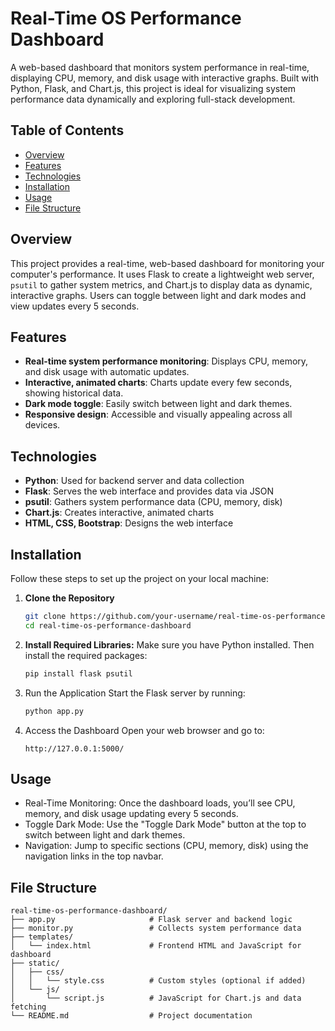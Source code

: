 # Real-Time OS Performance Dashboard

A web-based dashboard that monitors system performance in real-time, displaying CPU, memory, and disk usage with interactive graphs. Built with Python, Flask, and Chart.js, this project is ideal for visualizing system performance data dynamically and exploring full-stack development.

## Table of Contents
- [Overview](#overview)
- [Features](#features)
- [Technologies](#technologies)
- [Installation](#installation)
- [Usage](#usage)
- [File Structure](#file-structure)

## Overview

This project provides a real-time, web-based dashboard for monitoring your computer's performance. It uses Flask to create a lightweight web server, `psutil` to gather system metrics, and Chart.js to display data as dynamic, interactive graphs. Users can toggle between light and dark modes and view updates every 5 seconds.

## Features

- **Real-time system performance monitoring**: Displays CPU, memory, and disk usage with automatic updates.
- **Interactive, animated charts**: Charts update every few seconds, showing historical data.
- **Dark mode toggle**: Easily switch between light and dark themes.
- **Responsive design**: Accessible and visually appealing across all devices.

## Technologies

- **Python**: Used for backend server and data collection
- **Flask**: Serves the web interface and provides data via JSON
- **psutil**: Gathers system performance data (CPU, memory, disk)
- **Chart.js**: Creates interactive, animated charts
- **HTML, CSS, Bootstrap**: Designs the web interface

## Installation

Follow these steps to set up the project on your local machine:

1. **Clone the Repository**
   ```bash
   git clone https://github.com/your-username/real-time-os-performance-dashboard.git
   cd real-time-os-performance-dashboard

2. **Install Required Libraries:** Make sure you have Python installed. Then install the required packages:
   ```bash
   pip install flask psutil

3. Run the Application Start the Flask server by running:
   ```bash
   python app.py

4. Access the Dashboard Open your web browser and go to:
   ```arduino
   http://127.0.0.1:5000/

## Usage
- Real-Time Monitoring: Once the dashboard loads, you’ll see CPU, memory, and disk usage updating every 5 seconds.
- Toggle Dark Mode: Use the "Toggle Dark Mode" button at the top to switch between light and dark themes.
- Navigation: Jump to specific sections (CPU, memory, disk) using the navigation links in the top navbar.

## File Structure
```plaintext
real-time-os-performance-dashboard/
├── app.py                     # Flask server and backend logic
├── monitor.py                 # Collects system performance data
├── templates/
│   └── index.html             # Frontend HTML and JavaScript for dashboard
├── static/
│   ├── css/
│   │   └── style.css          # Custom styles (optional if added)
│   └── js/
│       └── script.js          # JavaScript for Chart.js and data fetching
└── README.md                  # Project documentation
